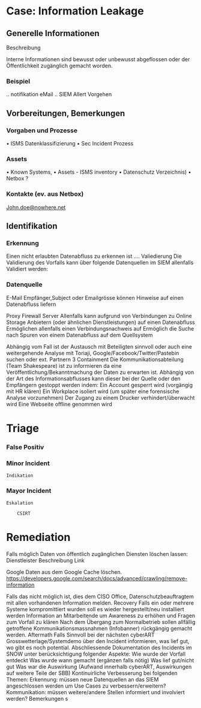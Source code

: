 # Case:  Information Leakage 

## Generelle Informationen 
Beschreibung 

Interne Informationen sind bewusst oder unbewusst abgeflossen oder der Öffentlichkeit zugänglich gemacht worden. 




### Beispiel

.. notifikation eMail
.. SIEM Allert
Vorgehen 


## Vorbereitungen, Bemerkungen

### Vorgaben und Prozesse 
•	ISMS Datenklassifizierung
•	Sec Incident Prozess

### Assets

•	Known Systems, 
•	Assets - ISMS inventory
•	Datenschutz Verzeichnis)
•	Netbox ?


### Kontakte (ev. aus Netbox)

John.doe@nowhere.net

## Identifikation 

### Erkennung 

Einen nicht erlaubten Datenabfluss zu erkennen ist ....
Valiedierung 
Die Validierung des Vorfalls kann über folgende Datenquellen im SIEM allenfalls Validiert werden: 
      
### Datenquelle 

E-Mail
Empfänger,Subject oder Emailgrösse können Hinweise auf einen Datenabfluss liefern

Proxy Firewall Server
Allenfalls kann aufgrund von Verbindungen zu Online Storage Anbietern (oder ähnlichen Dienstleistungen) auf einen Datenabfluss 
Ermöglichen allenfalls einen Verbindungsnachweis auf 
Ermöglich die Suche nach Spuren von einem Datenabfluss auf dem Quellsystem

Abhängig vom Fall ist der Austausch mit Beteiligten sinnvoll oder auch eine weitergehende Analyse mit Toriaji, Google/Facebook/Twitter/Pastebin suchen oder ext. Partnern 3 Containment 
Die Kommunikationsabteilung (Team Shakespeare) ist zu informieren da eine Veröffentlichung/Bekanntmachung der Daten zu erwarten ist. Abhängig von der Art des Informationsabflusses kann dieser bei der Quelle oder den Empfängern gestoppt werden indem: 
Ein Account gesperrt wird (vorgängig mit HR klären)
Ein Workplace isoliert wird (um später eine forensische Analyse vorzunehmen) Der Zugang zu einem Drucker verhindert/überwacht wird
Eine Webseite offline genommen wird 


# Triage

### False Positiv

### Minor Incident

	Indikation

### Mayor Incident

	Eskalation

		CSIRT



# Remediation 

Falls möglich Daten von öffentlich zugänglichen Diensten löschen lassen: 
Dienstleister Beschreibung Link 






Google Daten aus dem Google Cache löschen. https://developers.google.com/search/docs/advanced/crawling/remove-information 

Falls das nicht möglich ist, dies dem CISO Office, Datenschutzbeauftragtem  mit allen vorhandenen Information melden.
Recovery 
Falls ein oder mehrere Systeme kompromittiert wurden soll es wieder hergestellt/neu installiert werden
Information an Mitarbeitende um Awareness zu erhöhen und Fragen zum Vorfall zu klären
Nach dem Übergang zum Normalbetrieb sollen allfällig getroffene Kommunikationsmassnahmen (Infobanner) rückgängig gemacht werden. 
Aftermath 
Falls Sinnvoll bei der nächsten cyberART Grosswetterlage/Systemdemo über den Incident informieren, was lief gut, wo gibt es noch potential. Abschliessende Dokumentation des Incidents im SNOW unter berücksichtigung folgender Aspekte: 
Wie wurde der Vorfall entdeckt
Was wurde wann gemacht (ergänzen falls nötig)
Was lief gut/nicht gut
Was war die Auswirkung (Aufwand innerhalb cyberART, Auswirkungen auf weitere Teile der SBB) 
Kontinuirliche Verbesserung bei folgenden Themen: 
Erkennung: müssen neue Datenquellen an das SIEM angeschlossen werden um Use Cases zu verbessern/erweitern? Kommunikation: müssen weitere/andere Stellen informiert und involviert werden? 
Bemerkungen 
s